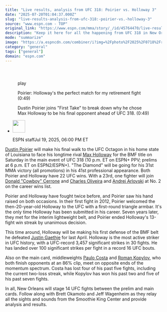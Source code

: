```yaml
---
title: "Live results, analysis from UFC 318: Poirier vs. Holloway 3"
date: "2025-07-20T01:04:37.000Z"
slug: "live-results-analysis-from-ufc-318:-poirier-vs.-holloway-3"
source: "www.espn.com - TOP"
original_link: "https://www.espn.com/mma/story/_/id/45764470/live-results-analysis-poirier-vs-holloway-3"
description: "Keep it here for all the happening from UFC 318 in New Orleans."
mode: "summarize"
image: "https://a.espncdn.com/combiner/i?img=%2Fphoto%2F2025%2F0718%2Fr1520566_1296x729_16%2D9.jpg"
category: "general"
tags: ["general"]
domain: "espn.com"
---
```

<div id="readability-page-1" class="page"><section id="article-feed" data-behavior="author_overlay article_header_news_feed_item_meta article_legal_footer"><article data-id="45764470" data-behavior="story_scroll story_progress iframe" data-src="/mma/story/_/id/45764470/live-results-analysis-poirier-vs-holloway-3"><div><header></header><figure data-video="watch,640,360,45754255" data-cerebro-id="6877cbc1f2f39a66116e11d2" data-title="Poirier: Holloway's the perfect match for my retirement fight" data-source="espn" data-contributing-partner="wsc"><div><picture><source srcset="https://a.espncdn.com/combiner/i?img=%2Fmedia%2Fmotion%2F2025%2F0716%2F483f48cddeaa42c9b96ab758f144ff72736%2F483f48cddeaa42c9b96ab758f144ff72736.jpg&amp;w=943&amp;h=530&amp;cquality=80&amp;format=jpg" media="(min-width: 376px)"><source srcset="https://a.espncdn.com/combiner/i?img=%2Fmedia%2Fmotion%2F2025%2F0716%2F483f48cddeaa42c9b96ab758f144ff72736%2F483f48cddeaa42c9b96ab758f144ff72736.jpg&amp;w=375&amp;cquality=80, https://a.espncdn.com/combiner/i?img=%2Fmedia%2Fmotion%2F2025%2F0716%2F483f48cddeaa42c9b96ab758f144ff72736%2F483f48cddeaa42c9b96ab758f144ff72736.jpg&amp;w=750&amp;cquality=40&amp;format=jpg 2x" media="(max-width: 375px)"></picture><p><span data-id="45754255">play</span></p></div><figcaption><div><p><span>Poirier: Holloway's the perfect match for my retirement fight (0:49)</span></p><p>Dustin Poirier joins "First Take" to break down why he chose Max Holloway to be his final opponent ahead of UFC 318. (0:49)</p></div></figcaption></figure><div><div><ul><li><p><img src="https://a.espncdn.com/combiner/i?img=/i/columnists/espn_generic_m.jpg&amp;h=80&amp;w=80&amp;scale=crop" alt="" width="40" height="40"></p><p>ESPN staff<span>Jul 19, 2025, 06:00 PM ET</span></p></li></ul></div><p><a data-player-guid="d2f9674e-3717-5a71-8681-95fd39f91d46" href="https://www.espn.com/mma/fighter/_/id/2506549/dustin-poirier">Dustin Poirier</a> will make his final walk to the UFC Octagon in his home state of Louisiana to face his longtime rival <a data-player-guid="7e45261b-2ad6-dd5a-d2b8-c1056ad16e5f" href="http://www.espn.com/mma/fighter/_/id/2614933/max-holloway">Max Holloway</a> for the BMF title on Saturday in the main event of UFC 318 (10 p.m. ET on ESPN+ PPV; prelims at 6 p.m. ET on ESPN2/ESPN+). "The Diamond" will be going for his 31st MMA victory (all promotions) in his 41st professional appearance. Both Poirier and Holloway have 22 UFC wins. With a 23rd, one fighter will join <a data-player-guid="cc9b64ce-d549-13bb-96c0-d061f057b830" href="https://www.espn.com/mma/fighter/_/id/2479918/donald-cerrone">Donald "Cowboy" Cerrone</a> and <a data-player-guid="8989cfe6-e393-a834-a54b-9de5d5a26e44" href="http://www.espn.com/mma/fighter/_/id/2504169/charles-oliveira">Charles Oliveira</a> and <a data-player-guid="964a4f1c-b98f-740e-ef91-b7f4d0f2e854" href="https://www.espn.com/mma/fighter/_/id/2354269/andrei-arlovski">Andrei Arlovski</a> at No. 2 on the career wins list.</p><p>Poirier and Holloway have fought twice before, and Poirier saw his hand raised on both occasions. In their first fight in 2012, Poirier welcomed the then-20-year-old Holloway to the UFC with a first-round triangle armbar. It's the only time Holloway has been submitted in his career. Seven years later, they met for the interim lightweight belt, and Poirier ended Holloway's 13-fight win streak by unanimous decision.</p><p>This time around, Holloway will be making his first defense of the BMF belt he defeated <a data-player-guid="9eafa488-d359-4697-8978-d93ec761b4cf" href="https://www.espn.com/mma/fighter/_/id/3022345/justin-gaethje">Justin Gaethje</a> for last April. Holloway is the most active striker in UFC history, with a UFC-record 3,457 significant strikes in 30 fights. He has landed over 100 significant strikes per fight in a record 16 UFC bouts.</p><p>Also on the main card, middleweights <a data-player-guid="d1996f3e-6feb-6558-f478-a08a6d15917c" href="http://www.espn.com/mma/fighter/_/id/4080826/paulo-costa">Paulo Costa</a> and <a data-player-guid="0180f755-bea6-22fd-2788-2ce490a578da" href="https://www.espn.com/mma/fighter/_/id/4300149/roman-kopylov">Roman Kopylov</a>, who both finish opponents at an 86% clip, meet on opposite ends of the momentum spectrum. Costa has lost four of his past five fights, including the current two-loss streak, while Kopylov has won his past two and five of his past seven fights.</p><p>In all, New Orleans will stage 14 UFC fights between the prelim and main cards. Follow along with Brett Okamoto and Jeff Wagenheim as they relay all the sights and sounds from the Smoothie King Center and provide analysis and results.</p>
</div></div></article></section></div>